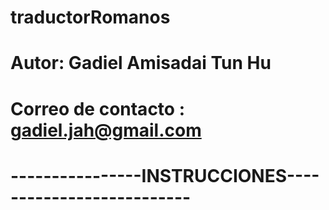 # traductorRomanos
# Autor: Gadiel Amisadai Tun Hu
# Correo de contacto : gadiel.jah@gmail.com
# ----------------INSTRUCCIONES--------------------------
# 
